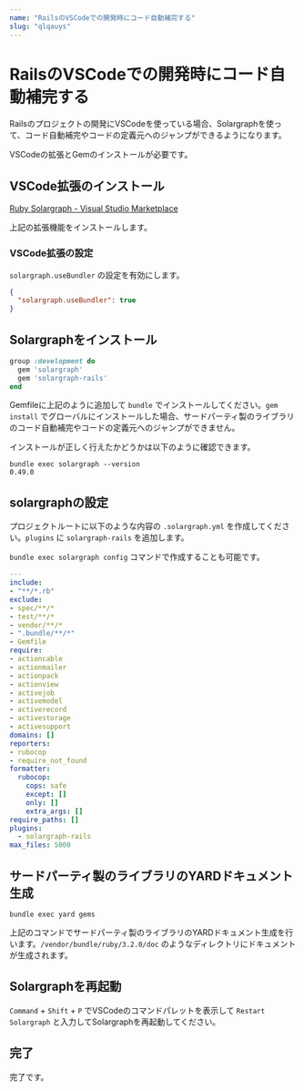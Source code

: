 ```yaml
---
name: "RailsのVSCodeでの開発時にコード自動補完する"
slug: "qlqauys"
---
```


# RailsのVSCodeでの開発時にコード自動補完する

Railsのプロジェクトの開発にVSCodeを使っている場合、Solargraphを使って、コード自動補完やコードの定義元へのジャンプができるようになります。

VSCodeの拡張とGemのインストールが必要です。

## VSCode拡張のインストール

[Ruby Solargraph - Visual Studio Marketplace](https://marketplace.visualstudio.com/items?itemName=castwide.solargraph)

上記の拡張機能をインストールします。

### VSCode拡張の設定

`solargraph.useBundler` の設定を有効にします。

```json
{
  "solargraph.useBundler": true
}
```

##  Solargraphをインストール

```ruby
group :development do
  gem 'solargraph'
  gem 'solargraph-rails'
end
```

Gemfileに上記のように追加して `bundle` でインストールしてください。`gem install` でグローバルにインストールした場合、サードパーティ製のライブラリのコード自動補完やコードの定義元へのジャンプができません。

インストールが正しく行えたかどうかは以下のように確認できます。

```
bundle exec solargraph --version
0.49.0
```

## solargraphの設定

プロジェクトルートに以下のような内容の `.solargraph.yml` を作成してください。`plugins` に `solargraph-rails` を追加します。

`bundle exec solargraph config` コマンドで作成することも可能です。

```yaml
---
include:
- "**/*.rb"
exclude:
- spec/**/*
- test/**/*
- vendor/**/*
- ".bundle/**/*"
- Gemfile
require:
- actioncable
- actionmailer
- actionpack
- actionview
- activejob
- activemodel
- activerecord
- activestorage
- activesupport
domains: []
reporters:
- rubocop
- require_not_found
formatter:
  rubocop:
    cops: safe
    except: []
    only: []
    extra_args: []
require_paths: []
plugins:
  - solargraph-rails
max_files: 5000
```

## サードパーティ製のライブラリのYARDドキュメント生成

```
bundle exec yard gems
```

上記のコマンドでサードパーティ製のライブラリのYARDドキュメント生成を行います。`/vendor/bundle/ruby/3.2.0/doc` のようなディレクトリにドキュメントが生成されます。

## Solargraphを再起動

`Command` + `Shift` + `P` でVSCodeのコマンドパレットを表示して `Restart Solargraph` と入力してSolargraphを再起動してください。

## 完了

完了です。
